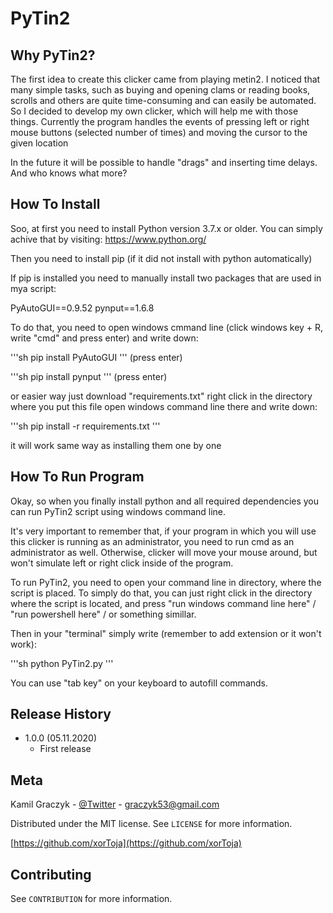 # PyTin2

## Why PyTin2?

The first idea to create this clicker came from playing metin2. 
I noticed that many simple tasks, such as buying and opening clams or
reading books, scrolls and others are quite time-consuming and can 
easily be automated. So I decided to develop my own clicker, which will
help me with those things. 
Currently the program handles the events of pressing left or right mouse buttons
(selected number of times) and moving the cursor to the given location

In the future it will be possible to handle "drags" and inserting time delays.
And who knows what more?

## How To Install

Soo, at first you need to install Python version 3.7.x or older. 
You can simply achive that by visiting: https://www.python.org/

Then you need to install pip (if it did not install with python automatically)

If pip is installed you need to manually install two packages that are used in 
mya script: 

PyAutoGUI==0.9.52
pynput==1.6.8

To do that, you need to open windows cmmand line
 (click windows key + R, write "cmd" and press enter)
and write down:

'''sh
pip install PyAutoGUI 
'''
(press enter)

'''sh
pip install pynput 
'''
(press enter)

or easier way just download "requirements.txt"
right click in the directory where you put this file
open windows command line there and write down:

'''sh
pip install -r requirements.txt 
'''

it will work same way as installing them one by one


## How To Run Program


Okay, so when you finally install python and all required dependencies
you can run PyTin2 script using windows command line.

It's very important to remember that, if your program in which you will use
this clicker is running as an administrator, you need to run cmd as an administrator
as well. Otherwise, clicker will move your mouse around, but won't simulate left or right click
inside of the program.

To run PyTin2, you need to open your command line in directory, where the script is placed.
To simply do that, you can just right click in the directory where the script is located, and press
"run windows command line here" / "run powershell here" / or something simillar.

Then in your "terminal" simply write (remember to add extension or it won't work):

'''sh
python PyTin2.py 
'''

You can use "tab key" on your keyboard to autofill commands.

## Release History

* 1.0.0 (05.11.2020)
    * First release

## Meta

Kamil Graczyk - [@Twitter](https://twitter.com/xor_toja) - graczyk53@gmail.com

Distributed under the MIT license. See ``LICENSE`` for more information.

[https://github.com/xorToja](https://github.com/xorToja)

## Contributing

See ``CONTRIBUTION`` for more information.
